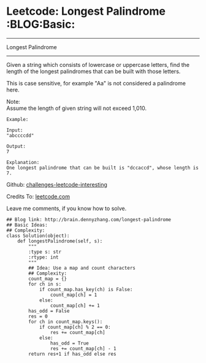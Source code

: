 # Leetcode: Longest Palindrome     :BLOG:Basic:


---

Longest Palindrome  

---

Given a string which consists of lowercase or uppercase letters, find the length of the longest palindromes that can be built with those letters.  

This is case sensitive, for example "Aa" is not considered a palindrome here.  

Note:  
Assume the length of given string will not exceed 1,010.  

    Example:
    
    Input:
    "abccccdd"
    
    Output:
    7
    
    Explanation:
    One longest palindrome that can be built is "dccaccd", whose length is 7.

Github: [challenges-leetcode-interesting](https://github.com/DennyZhang/challenges-leetcode-interesting/tree/master/longest-palindrome)  

Credits To: [leetcode.com](https://leetcode.com/problems/longest-palindrome/description/)  

Leave me comments, if you know how to solve.  

    ## Blog link: http://brain.dennyzhang.com/longest-palindrome
    ## Basic Ideas:
    ## Complexity:
    class Solution(object):
        def longestPalindrome(self, s):
            """
            :type s: str
            :rtype: int
            """
            ## Idea: Use a map and count characters
            ## Complexity:
            count_map = {}
            for ch in s:
                if count_map.has_key(ch) is False:
                    count_map[ch] = 1
                else:
                    count_map[ch] += 1
            has_odd = False
            res = 0
            for ch in count_map.keys():
                if count_map[ch] % 2 == 0:
                    res += count_map[ch]
                else:
                    has_odd = True
                    res += count_map[ch] - 1
            return res+1 if has_odd else res